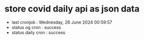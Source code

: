 # store covid daily api as json data

- last cronjob : Wednesday, 26 June 2024 00:59:57
- status og cron : success
- status daily cron : success
      
      